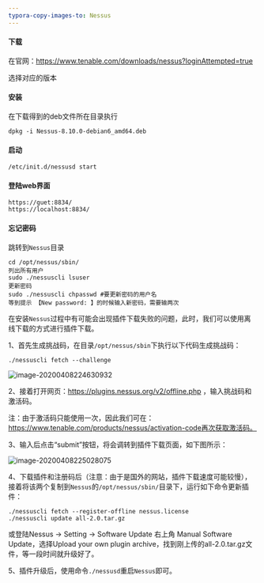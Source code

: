 ```yaml
---
typora-copy-images-to: Nessus
---
```


#### 下载

在官网：https://www.tenable.com/downloads/nessus?loginAttempted=true

选择对应的版本

#### 安装

在下载得到的deb文件所在目录执行

```
dpkg -i Nessus-8.10.0-debian6_amd64.deb
```

#### 启动

```
/etc/init.d/nessusd start
```

#### 登陆web界面

```
https://guet:8834/
https://localhost:8834/
```

#### 忘记密码

跳转到`Nessus`目录

```
cd /opt/nessus/sbin/
列出所有用户
sudo ./nessuscli lsuser
更新密码
sudo ./nessuscli chpasswd #要更新密码的用户名
等到提示 【New password: 】的时候输入新密码，需要输两次 
```

在安装`Nessus`过程中有可能会出现插件下载失败的问题，此时，我们可以使用离线下载的方式进行插件下载。

1、首先生成挑战码，在目录`/opt/nessus/sbin`下执行以下代码生成挑战码：

`./nessuscli fetch --challenge`

![image-20200408224630932](E:\Kali\Nessus\image-20200408224630932.png)

2、接着打开网页：https://plugins.nessus.org/v2/offline.php ，输入挑战码和激活码。

注：由于激活码只能使用一次，因此我们可在：https://www.tenable.com/products/nessus/activation-code再次获取激活码。

3、输入后点击“submit”按钮，将会调转到插件下载页面，如下图所示：

![image-20200408225028075](E:\Kali\Nessus\image-20200408225028075.png)

4、下载插件和注册码后（注意：由于是国外的网站，插件下载速度可能较慢），接着将该两个复制到`Nessus`的`/opt/nessus/sbin/`目录下，运行如下命令更新插件：

```
./nessuscli fetch --register-offline nessus.license
./nessuscli update all-2.0.tar.gz
```


或登陆Nessus → Setting → Software Update 右上角 Manual Software Update，选择Upload your own plugin archive，找到刚上传的all-2.0.tar.gz文件，等一段时间就升级好了。

5、插件升级后，使用命令`./nessusd`重启`Nessus`即可。

